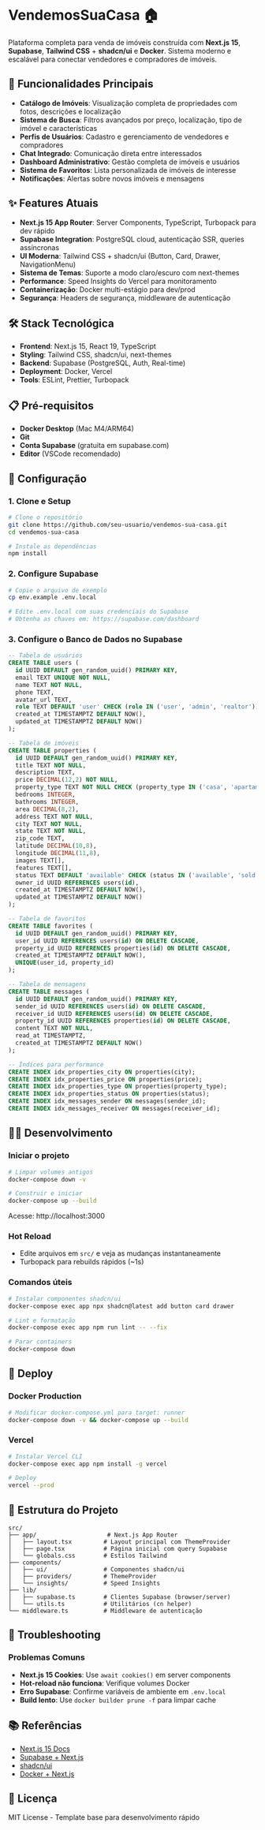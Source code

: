 # VendemosSuaCasa 🏠

Plataforma completa para venda de imóveis construída com **Next.js 15**, **Supabase**, **Tailwind CSS** + **shadcn/ui** e **Docker**. Sistema moderno e escalável para conectar vendedores e compradores de imóveis.

## 🎯 **Funcionalidades Principais**

- **Catálogo de Imóveis**: Visualização completa de propriedades com fotos, descrições e localização
- **Sistema de Busca**: Filtros avançados por preço, localização, tipo de imóvel e características
- **Perfis de Usuários**: Cadastro e gerenciamento de vendedores e compradores
- **Chat Integrado**: Comunicação direta entre interessados
- **Dashboard Administrativo**: Gestão completa de imóveis e usuários
- **Sistema de Favoritos**: Lista personalizada de imóveis de interesse
- **Notificações**: Alertas sobre novos imóveis e mensagens

## ✨ Features Atuais

- **Next.js 15 App Router**: Server Components, TypeScript, Turbopack para dev rápido
- **Supabase Integration**: PostgreSQL cloud, autenticação SSR, queries assíncronas
- **UI Moderna**: Tailwind CSS + shadcn/ui (Button, Card, Drawer, NavigationMenu)
- **Sistema de Temas**: Suporte a modo claro/escuro com next-themes
- **Performance**: Speed Insights do Vercel para monitoramento
- **Containerização**: Docker multi-estágio para dev/prod
- **Segurança**: Headers de segurança, middleware de autenticação

## 🛠️ Stack Tecnológica

- **Frontend**: Next.js 15, React 19, TypeScript
- **Styling**: Tailwind CSS, shadcn/ui, next-themes
- **Backend**: Supabase (PostgreSQL, Auth, Real-time)
- **Deployment**: Docker, Vercel
- **Tools**: ESLint, Prettier, Turbopack

## 📋 Pré-requisitos

- **Docker Desktop** (Mac M4/ARM64)
- **Git** 
- **Conta Supabase** (gratuita em supabase.com)
- **Editor** (VSCode recomendado)

## 🚀 Configuração

### 1. Clone e Setup
```bash
# Clone o repositório
git clone https://github.com/seu-usuario/vendemos-sua-casa.git
cd vendemos-sua-casa

# Instale as dependências
npm install
```

### 2. Configure Supabase
```bash
# Copie o arquivo de exemplo
cp env.example .env.local

# Edite .env.local com suas credenciais do Supabase
# Obtenha as chaves em: https://supabase.com/dashboard
```

### 3. Configure o Banco de Dados no Supabase
```sql
-- Tabela de usuários
CREATE TABLE users (
  id UUID DEFAULT gen_random_uuid() PRIMARY KEY,
  email TEXT UNIQUE NOT NULL,
  name TEXT NOT NULL,
  phone TEXT,
  avatar_url TEXT,
  role TEXT DEFAULT 'user' CHECK (role IN ('user', 'admin', 'realtor')),
  created_at TIMESTAMPTZ DEFAULT NOW(),
  updated_at TIMESTAMPTZ DEFAULT NOW()
);

-- Tabela de imóveis
CREATE TABLE properties (
  id UUID DEFAULT gen_random_uuid() PRIMARY KEY,
  title TEXT NOT NULL,
  description TEXT,
  price DECIMAL(12,2) NOT NULL,
  property_type TEXT NOT NULL CHECK (property_type IN ('casa', 'apartamento', 'terreno', 'comercial')),
  bedrooms INTEGER,
  bathrooms INTEGER,
  area DECIMAL(8,2),
  address TEXT NOT NULL,
  city TEXT NOT NULL,
  state TEXT NOT NULL,
  zip_code TEXT,
  latitude DECIMAL(10,8),
  longitude DECIMAL(11,8),
  images TEXT[],
  features TEXT[],
  status TEXT DEFAULT 'available' CHECK (status IN ('available', 'sold', 'rented', 'pending')),
  owner_id UUID REFERENCES users(id),
  created_at TIMESTAMPTZ DEFAULT NOW(),
  updated_at TIMESTAMPTZ DEFAULT NOW()
);

-- Tabela de favoritos
CREATE TABLE favorites (
  id UUID DEFAULT gen_random_uuid() PRIMARY KEY,
  user_id UUID REFERENCES users(id) ON DELETE CASCADE,
  property_id UUID REFERENCES properties(id) ON DELETE CASCADE,
  created_at TIMESTAMPTZ DEFAULT NOW(),
  UNIQUE(user_id, property_id)
);

-- Tabela de mensagens
CREATE TABLE messages (
  id UUID DEFAULT gen_random_uuid() PRIMARY KEY,
  sender_id UUID REFERENCES users(id) ON DELETE CASCADE,
  receiver_id UUID REFERENCES users(id) ON DELETE CASCADE,
  property_id UUID REFERENCES properties(id) ON DELETE CASCADE,
  content TEXT NOT NULL,
  read_at TIMESTAMPTZ,
  created_at TIMESTAMPTZ DEFAULT NOW()
);

-- Índices para performance
CREATE INDEX idx_properties_city ON properties(city);
CREATE INDEX idx_properties_price ON properties(price);
CREATE INDEX idx_properties_type ON properties(property_type);
CREATE INDEX idx_properties_status ON properties(status);
CREATE INDEX idx_messages_sender ON messages(sender_id);
CREATE INDEX idx_messages_receiver ON messages(receiver_id);
```

## 🏃‍♂️ Desenvolvimento

### Iniciar o projeto
```bash
# Limpar volumes antigos
docker-compose down -v

# Construir e iniciar
docker-compose up --build
```

Acesse: http://localhost:3000

### Hot Reload
- Edite arquivos em `src/` e veja as mudanças instantaneamente
- Turbopack para rebuilds rápidos (~1s)

### Comandos úteis
```bash
# Instalar componentes shadcn/ui
docker-compose exec app npx shadcn@latest add button card drawer

# Lint e formatação
docker-compose exec app npm run lint -- --fix

# Parar containers
docker-compose down
```

## 🚀 Deploy

### Docker Production
```bash
# Modificar docker-compose.yml para target: runner
docker-compose down -v && docker-compose up --build
```

### Vercel
```bash
# Instalar Vercel CLI
docker-compose exec app npm install -g vercel

# Deploy
vercel --prod
```

## 📁 Estrutura do Projeto

```
src/
├── app/                    # Next.js App Router
│   ├── layout.tsx         # Layout principal com ThemeProvider
│   ├── page.tsx           # Página inicial com query Supabase
│   └── globals.css        # Estilos Tailwind
├── components/
│   ├── ui/                # Componentes shadcn/ui
│   ├── providers/         # ThemeProvider
│   └── insights/          # Speed Insights
├── lib/
│   ├── supabase.ts        # Clientes Supabase (browser/server)
│   └── utils.ts           # Utilitários (cn helper)
└── middleware.ts          # Middleware de autenticação
```

## 🔧 Troubleshooting

### Problemas Comuns
- **Next.js 15 Cookies**: Use `await cookies()` em server components
- **Hot-reload não funciona**: Verifique volumes Docker
- **Erro Supabase**: Confirme variáveis de ambiente em `.env.local`
- **Build lento**: Use `docker builder prune -f` para limpar cache

## 📚 Referências

- [Next.js 15 Docs](https://nextjs.org/docs)
- [Supabase + Next.js](https://supabase.com/docs/guides/auth/server-side/nextjs)
- [shadcn/ui](https://ui.shadcn.com/docs)
- [Docker + Next.js](https://nextjs.org/docs/app/building-your-application/deploying#docker-image)

## 📄 Licença

MIT License - Template base para desenvolvimento rápido


